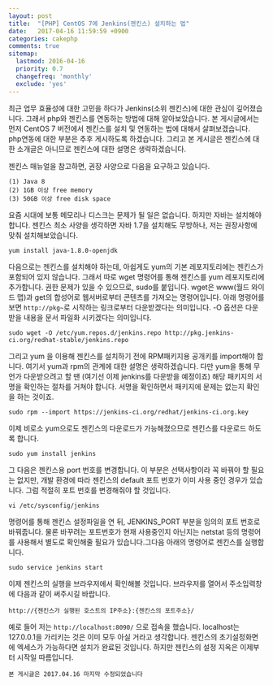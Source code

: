 ```yaml
---
layout: post
title:  "[PHP] CentOS 7에 Jenkins(젠킨스) 설치하는 법"
date:   2017-04-16 11:59:59 +0900
categories: cakephp
comments: true
sitemap:
  lastmod: 2016-04-16
  priority: 0.7
  changefreq: 'monthly'
  exclude: 'yes'
---
```


최근 업무 효율성에 대한 고민을 하다가 Jenkins(소위 젠킨스)에 대한 관심이 깊어졌습니다. 그래서 php와 젠킨스를 연동하는 방법에 대해 알아보았습니다. <!--break--> 본 게시글에서는 먼저 CentOS 7 버전에서 젠킨스를 설치 및 연동하는 법에 대해서 살펴보겠습니다. php연동에 대한 부분은 추후 게시하도록 하겠습니다. 그리고 본 게시글은 젠킨스에 대한 소개글은 아니므로 젠킨스에 대한 설명은 생략하겠습니다.

젠킨스 매뉴얼을 참고하면, 권장 사양으로 다음을 요구하고 있습니다.

```
(1) Java 8
(2) 1GB 이상 free memory
(3) 50GB 이상 free disk space
```

요즘 시대에 보통 메모리나 디스크는 문제가 될 일은 없습니다. 하지만 자바는 설치해야 합니다. 젠킨스 최소 사양을 생각하면 자바 1.7을 설치해도 무방하나, 저는 권장사항에 맞춰 설치해보았습니다.

```
yum install java-1.8.0-openjdk
```

다음으로는 젠킨스를 설치해야 하는데, 아쉽게도 yum의 기본 레포지토리에는 젠킨스가 포함되어 있지 않습니다. 그래서 따로 wget 명령어를 통해 젠킨스를 yum 레포지토리에 추가합니다. 권한 문제가 있을 수 있으므로, sudo를 붙입니다. wget은 www(월드 와이드 맵)과 get의 합성어로 웹서버로부터 콘텐츠를 가져오는 명령어입니다. 아래 명령어를 보면 `http://pkg~`로 시작하는 링크로부터 다운받겠다는 의미입니다. -O 옵션은 다운받을 내용을 문서 파일화 시키겠다는 의미입니다.

```
sudo wget -O /etc/yum.repos.d/jenkins.repo http://pkg.jenkins-ci.org/redhat-stable/jenkins.repo
```

그리고 yum 을 이용해 젠킨스를 설치하기 전에 RPM패키지용 공개키를 import해야 합니다. 여기서 yum과 rpm의 관계에 대한 설명은 생략하겠습니다. 다만 yum을 통해 무언가 다운받으려고 할 땐 (여기선 이제 jenkins를 다운받을 예정이죠) 해당 패키지의 서명을 확인하는 절차를 거쳐야 합니다. 서명을 확인하면서 패키지에 문제는 없는지 확인을 하는 것이죠.

```
sudo rpm --import https://jenkins-ci.org/redhat/jenkins-ci.org.key
```

이제 비로소 yum으로도 젠킨스의 다운로드가 가능해졌으므로 젠킨스를 다운로드 하도록 합니다.

```
sudo yum install jenkins
```

그 다음은 젠킨스용 port 번호를 변경합니다. 이 부분은 선택사항이라 꼭 바꿔야 할 필요는 없지만, 개발 환경에 따라 젠킨스의 default 포트 번호가 이미 사용 중인 경우가 있습니다. 그럼 적절히 포트 번호를 변경해줘야 할 것입니다.

```
vi /etc/sysconfig/jenkins
```

명령어를 통해 젠킨스  설정파일을 연 뒤, JENKINS_PORT 부분을 임의의 포트 번호로 바꿔줍니다. 물론 바꾸려는 포트번호가 현재 사용중인지 아닌지는 netstat 등의 명령어를 사용해서 별도로 확인해줄 필요가 있습니다.그다음 아래의 명령어로 젠킨스를 실행합니다.

```
sudo service jenkins start
```

이제 젠킨스의 실행을 브라우저에서 확인해볼 것입니다. 브라우저를 열어서 주소입력창에 다음과 같이 써주시길 바랍니다.

```
http://{젠킨스가 실행된 호스트의 IP주소}:{젠킨스의 포트주소}/
```

예로 들어 저는 `http://localhost:8090/` 으로 접속을 했습니다. localhost는 127.0.0.1을 가리키는 것은 이미 모두 아실 거라고 생각합니다. 젠킨스의 초기설정화면에 엑세스가 가능하다면 설치가 완료된 것입니다. 하지만 젠킨스의 설정 지옥은 이제부터 시작일 따름입니다.

`본 게시글은 2017.04.16 마지막 수정되었습니다`
